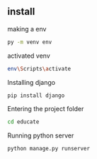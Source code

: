 ## install

making a env
```bash
py -m venv env
```
activated venv
```bash
env\Scripts\activate
```



Installing django
```bash
pip install django
```
Entering the project folder
```bash
cd educate
```

Running python server
```bash
python manage.py runserver
```
